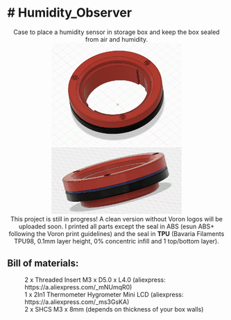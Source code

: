 <body>
  <h1># Humidity_Observer</h1>
<div align="middle">Case to place a humidity sensor in storage box and keep the box sealed from air and humidity.
    <br><img src="https://github.com/flow1990/Humidity_Observer/blob/main/pictures/front_view_voron_design.png" alt="front_view_voron_design" width="300">
    <img src="https://github.com/flow1990/Humidity_Observer/blob/main/pictures/side_view.png" alt="side" width="300">
    <br>This project is still in progress!
  A clean version without Voron logos will be uploaded soon.
  I printed all parts except the seal in ABS (esun ABS+ following the Voron print guidelines) and the seal in <B>TPU</B> (Bavaria Filaments TPU98, 0.1mm layer height, 0% concentric infill and 1 top/bottom layer).
  </div>
  <p>
      <h2>Bill of materials:</h2>
  <dl>
    <dd>2 x Threaded Insert M3 x D5.0 x L4.0 (aliexpress: https://a.aliexpress.com/_mNUmqR0)</dd>
    <dd>1 x 2In1 Thermometer Hygrometer Mini LCD (aliexpress: https://a.aliexpress.com/_ms3GsKA)</dd>
    <dd>2 x SHCS M3 x 8mm (depends on thickness of your box walls)</dd>
  </dl>
  </p>
</body>
